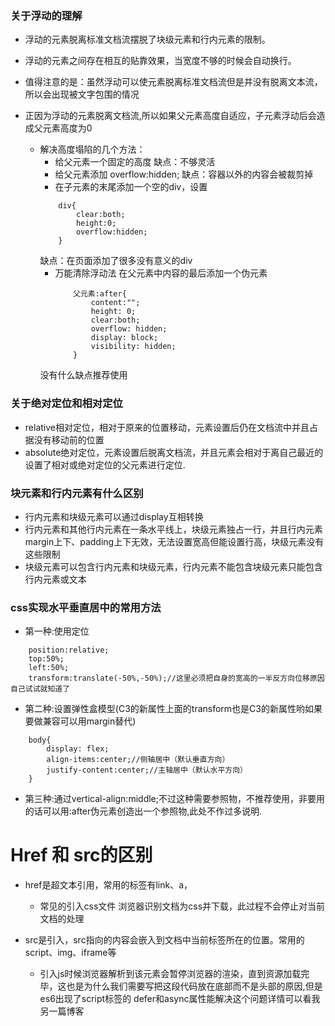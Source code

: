 ### 关于浮动的理解 
    
*  浮动的元素脱离标准文档流摆脱了块级元素和行内元素的限制。
    
*  浮动的元素之间存在相互的贴靠效果，当宽度不够的时候会自动换行。
    
*  值得注意的是：虽然浮动可以使元素脱离标准文档流但是并没有脱离文本流，
    所以会出现被文字包围的情况
    
*  正因为浮动的元素脱离文档流,所以如果父元素高度自适应，子元素浮动后会造成父元素高度为0
    *  解决高度塌陷的几个方法：
        *  给父元素一个固定的高度 缺点：不够灵活
        *  给父元素添加 overflow:hidden; 缺点：容器以外的内容会被裁剪掉
        *  在子元素的末尾添加一个空的div，设置
        ```
            div{
                clear:both;
                height:0;
                overflow:hidden;
            }
        ```
        缺点：在页面添加了很多没有意义的div
        * 万能清除浮动法
            在父元素中内容的最后添加一个伪元素
            ```
                父元素:after{
                    content:"";
                    height: 0;
                    clear:both;
                    overflow: hidden;
                    display: block;
                    visibility: hidden;
                }
            ```
        没有什么缺点推荐使用

### 关于绝对定位和相对定位

* relative相对定位，相对于原来的位置移动，元素设置后仍在文档流中并且占据没有移动前的位置
* absolute绝对定位，元素设置后脱离文档流，并且元素会相对于离自己最近的设置了相对或绝对定位的父元素进行定位.

### 块元素和行内元素有什么区别

* 行内元素和块级元素可以通过display互相转换
* 行内元素和其他行内元素在一条水平线上，块级元素独占一行，并且行内元素margin上下、padding上下无效，无法设置宽高但能设置行高，块级元素没有这些限制
* 块级元素可以包含行内元素和块级元素，行内元素不能包含块级元素只能包含行内元素或文本

### css实现水平垂直居中的常用方法

* 第一种:使用定位
```
    position:relative;
    top:50%;
    left:50%;
    transform:translate(-50%,-50%);//这里必须把自身的宽高的一半反方向位移原因自己试试就知道了
```

* 第二种:设置弹性盒模型(C3的新属性上面的transform也是C3的新属性哟如果要做兼容可以用margin替代)
```
    body{
        display: flex;
        align-items:center;//侧轴居中（默认垂直方向）
        justify-content:center;//主轴居中（默认水平方向）
    }
```
   
* 第三种:通过vertical-align:middle;不过这种需要参照物，不推荐使用，非要用的话可以用:after伪元素创造出一个参照物,此处不作过多说明.

# Href 和 src的区别

* href是超文本引用，常用的标签有link、a，
    * 常见的引入css文件 <link href=".css"/>浏览器识别文档为css并下载，此过程不会停止对当前文档的处理

* src是引入，src指向的内容会嵌入到文档中当前标签所在的位置。常用的script、img、iframe等
    * 引入js时候<script src=".js"></script>浏览器解析到该元素会暂停浏览器的渲染，直到资源加载完毕，这也是为什么我们需要写把这段代码放在底部而不是头部的原因,但是es6出现了script标签的 defer和async属性能解决这个问题详情可以看我另一篇博客

